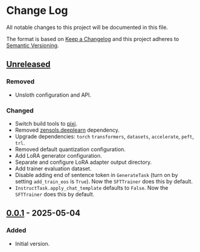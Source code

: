 # Change Log
All notable changes to this project will be documented in this file.

The format is based on [Keep a Changelog](http://keepachangelog.com/)
and this project adheres to [Semantic Versioning](http://semver.org/).


## [Unreleased]


### Removed
- Unsloth configuration and API.

### Changed
- Switch build tools to [pixi].
- Removed [zensols.deeplearn] dependency.
- Upgrade dependencies: `torch` `transformers`, `datasets`, `accelerate`,
  `peft`, `trl`.
- Removed default quantization configuration.
- Add LoRA generator configuration.
- Separate and configure LoRA adapter output directory.
- Add trainer evaluation dataset.
- Disable adding end of sentence token in `GenerateTask` (turn on by setting
  `add_train_eos` is `True`).  Now the `SFTTrainer` does this by default.
- `InstructTask.apply_chat_template` defaults to ``False``.  Now the
  `SFTTrainer` does this by default.


## [0.0.1] - 2025-05-04
### Added
- Initial version.


<!-- links -->
[Unreleased]: https://github.com/plandes/lmtask/compare/v0.0.1...HEAD
[0.0.1]: https://github.com/plandes/lmtask/compare/v0.0.0...v0.0.1

[pixi]: https://pixi.sh
[zensols.deeplearn]: https://github.com/plandes/deeplearn
